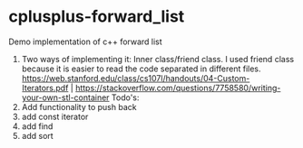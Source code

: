 # cplusplus-forward_list
Demo implementation of c++ forward list

1. Two ways of implementing it: Inner class/friend class. I used friend class because it is easier to read the code separated in different files.  
https://web.stanford.edu/class/cs107l/handouts/04-Custom-Iterators.pdf | https://stackoverflow.com/questions/7758580/writing-your-own-stl-container 
Todo's:
1. Add functionality to push back
2. add const iterator
3. add find 
4. add sort
